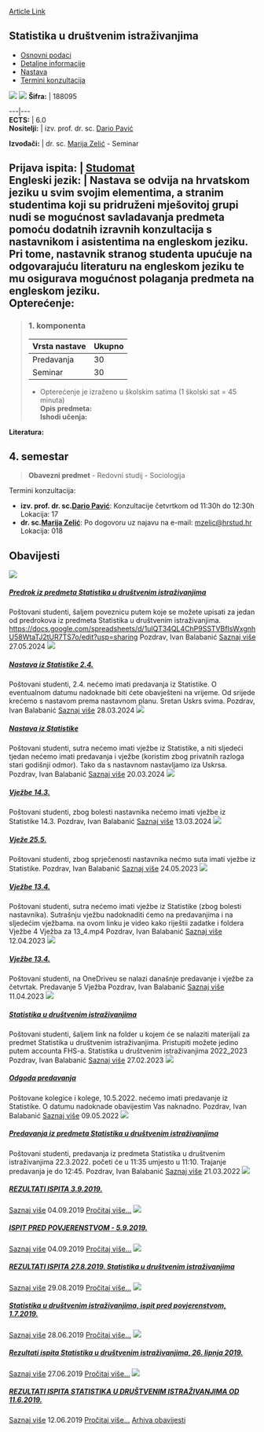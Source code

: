 [Article Link](https://www.fhs.hr/predmet/sudi_a)

## Statistika u društvenim istraživanjima
  * [Osnovni podaci](https://www.fhs.hr/predmet/sudi_a#v1id-904878_849230_1_0 "Osnovni podaci")
  * [Detaljne informacije](https://www.fhs.hr/predmet/sudi_a#v1id-904878_849230_1_1 "Detaljne informacije")
  * [Nastava](https://www.fhs.hr/predmet/sudi_a#v1id-904878_849230_1_2 "Nastava")
  * [Termini konzultacija](https://www.fhs.hr/predmet/sudi_a#v1id-904878_849230_1_3 "Termini konzultacija")


[![](https://www.fhs.hr/img/flags/gif/hr.gif)](https://www.fhs.hr/predmet/sudi_a) [![](https://www.fhs.hr/img/flags/gif/gb.gif)](https://www.fhs.hr/en/course/sfsr_a)
**Šifra:** |  188095  
  
---|---  
**ECTS:** |  6.0   
**Nositelji:** |  izv. prof. dr. sc. [Dario Pavić](https://www.fhs.hr/djelatnik/dario.pavic)   
  
**Izvođači:** |  dr. sc. [Marija Zelić](https://www.fhs.hr/djelatnik/marija.zelic) - Seminar  
  
**Prijava ispita:** |  [Studomat](http://www.isvu.hr/studomat)  
**Engleski jezik:** |  Nastava se odvija na hrvatskom jeziku u svim svojim elementima, a stranim studentima koji su pridruženi mješovitoj grupi nudi se mogućnost savladavanja predmeta pomoću dodatnih izravnih konzultacija s nastavnikom i asistentima na engleskom jeziku. Pri tome, nastavnik stranog studenta upućuje na odgovarajuću literaturu na engleskom jeziku te mu osigurava mogućnost polaganja predmeta na engleskom jeziku.   
**Opterećenje:**  
---  
> ### 1. komponenta
> | Vrsta nastave | Ukupno  
> ---|---  
> Predavanja | 30  
> Seminar | 30  
> * Opterećenje je izraženo u školskim satima (1 školski sat = 45 minuta)   
**Opis predmeta:**  
> **Ishodi učenja:**  

  
**Literatura:**  

  
**4. semestar**  
---  
> **Obavezni predmet** - Redovni studij - Sociologija  
>   
Termini konzultacija: 
  * **izv. prof. dr. sc.[Dario Pavić](https://www.fhs.hr/djelatnik/dario.pavic)**: 
Konzultacije četvrtkom od 11:30h do 12:30h
Lokacija: 17 
  * **dr. sc.[Marija Zelić](https://www.fhs.hr/djelatnik/marija.zelic)**: 
Po dogovoru uz najavu na e-mail: mzelic@hrstud.hr
Lokacija: 018 


## Obavijesti
[ ![](https://www.fhs.hr/_pub/themes_static/hrstud2024/default/img/default_news.jpg) ](https://www.fhs.hr/predmet/sudi_a?@=21n31#news_113898)
#####  [Predrok iz predmeta Statistika u društvenim istraživanjima](https://www.fhs.hr/predmet/sudi_a?@=21n31#news_113898)
Poštovani studenti, šaljem poveznicu putem koje se možete upisati za jedan od predrokova iz predmeta Statistika u društvenim istraživanjima. https://docs.google.com/spreadsheets/d/1uIQT34QL4ChP9SSTVBfIsWxgnhU58WtaTJ2tUR7TS7o/edit?usp=sharing Pozdrav, Ivan Balabanić 
[Saznaj više](https://www.fhs.hr/predmet/sudi_a?@=21n31#news_113898)
27.05.2024
[ ![](https://www.fhs.hr/_pub/themes_static/hrstud2024/default/img/default_news.jpg) ](https://www.fhs.hr/predmet/sudi_a?@=21mnd#news_113898)
#####  [Nastava iz Statistike 2.4.](https://www.fhs.hr/predmet/sudi_a?@=21mnd#news_113898)
Poštovani studenti, 2.4. nećemo imati predavanja iz Statistike. O eventualnom datumu nadoknade biti ćete obavješteni na vrijeme. Od srijede krećemo s nastavom prema nastavnom planu. Sretan Uskrs svima. Pozdrav, Ivan Balabanić 
[Saznaj više](https://www.fhs.hr/predmet/sudi_a?@=21mnd#news_113898)
28.03.2024
[ ![](https://www.fhs.hr/_pub/themes_static/hrstud2024/default/img/default_news.jpg) ](https://www.fhs.hr/predmet/sudi_a?@=21ml4#news_113898)
#####  [Nastava iz Statistike](https://www.fhs.hr/predmet/sudi_a?@=21ml4#news_113898)
Poštovani studenti, sutra nećemo imati vježbe iz Statistike, a niti sljedeći tjedan nećemo imati predavanja i vježbe (koristim zbog privatnih razloga stari godišnji odmor). Tako da s nastavnom nastavljamo iza Uskrsa. Pozdrav, Ivan Balabanić 
[Saznaj više](https://www.fhs.hr/predmet/sudi_a?@=21ml4#news_113898)
20.03.2024
[ ![](https://www.fhs.hr/_pub/themes_static/hrstud2024/default/img/default_news.jpg) ](https://www.fhs.hr/predmet/sudi_a?@=21mj9#news_113898)
#####  [Vježbe 14.3.](https://www.fhs.hr/predmet/sudi_a?@=21mj9#news_113898)
Poštovani studenti, zbog bolesti nastavnika nećemo imati vježbe iz Statistike 14.3. Pozdrav, Ivan Balabanić 
[Saznaj više](https://www.fhs.hr/predmet/sudi_a?@=21mj9#news_113898)
13.03.2024
[ ![](https://www.fhs.hr/_pub/themes_static/hrstud2024/default/img/default_news.jpg) ](https://www.fhs.hr/predmet/sudi_a?@=21kmh#news_113898)
#####  [Vježe 25.5.](https://www.fhs.hr/predmet/sudi_a?@=21kmh#news_113898)
Poštovani studenti, zbog sprječenosti nastavnika nećmo suta imati vježbe iz Statistike. Pozdrav, Ivan Balabanić 
[Saznaj više](https://www.fhs.hr/predmet/sudi_a?@=21kmh#news_113898)
24.05.2023
[ ![](https://www.fhs.hr/_pub/themes_static/hrstud2024/default/img/default_news.jpg) ](https://www.fhs.hr/predmet/sudi_a?@=21kae#news_113898)
#####  [Vježbe 13.4.](https://www.fhs.hr/predmet/sudi_a?@=21kae#news_113898)
Poštovani studenti, sutra nećemo imati vježbe iz Statistike (zbog bolesti nastavnika). Sutrašnju vježbu nadoknaditi ćemo na predavanjima i na sljedećim vježbama. na ovom linku je video kako riještii zadatke i foldera Vježbe 4 Vježba za 13_4.mp4 Pozdrav, Ivan Balabanić 
[Saznaj više](https://www.fhs.hr/predmet/sudi_a?@=21kae#news_113898)
12.04.2023
[ ![](https://www.fhs.hr/_pub/themes_static/hrstud2024/default/img/default_news.jpg) ](https://www.fhs.hr/predmet/sudi_a?@=21k9j#news_113898)
#####  [Vježbe 13.4.](https://www.fhs.hr/predmet/sudi_a?@=21k9j#news_113898)
Poštovani studenti, na OneDriveu se nalazi današnje predavanje i vježbe za četvrtak. Predavanje 5 Vježba Pozdrav, Ivan Balabanić 
[Saznaj više](https://www.fhs.hr/predmet/sudi_a?@=21k9j#news_113898)
11.04.2023
[ ![](https://www.fhs.hr/_pub/themes_static/hrstud2024/default/img/default_news.jpg) ](https://www.fhs.hr/predmet/sudi_a?@=21jxf#news_113898)
#####  [Statistika u društvenim istraživanjima](https://www.fhs.hr/predmet/sudi_a?@=21jxf#news_113898)
Poštovani studenti, šaljem link na folder u kojem će se nalaziti materijali za predmet Statistika u društvenim istraživanjima. Pristupiti možete jedino putem accounta FHS-a. Statistika u društvenim istraživanjima 2022_2023 Pozdrav, Ivan Balabanić 
[Saznaj više](https://www.fhs.hr/predmet/sudi_a?@=21jxf#news_113898)
27.02.2023
[ ![](https://www.fhs.hr/_pub/themes_static/hrstud2024/default/img/default_news.jpg) ](https://www.fhs.hr/predmet/sudi_a?@=21i9p#news_113898)
#####  [Odgoda predavanja](https://www.fhs.hr/predmet/sudi_a?@=21i9p#news_113898)
Poštovane kolegice i kolege, 10.5.2022. nećemo imati predavanje iz Statistike. O datumu nadoknade obavijestim Vas naknadno. Pozdrav, Ivan Balabanić 
[Saznaj više](https://www.fhs.hr/predmet/sudi_a?@=21i9p#news_113898)
09.05.2022
[ ![](https://www.fhs.hr/_pub/themes_static/hrstud2024/default/img/default_news.jpg) ](https://www.fhs.hr/predmet/sudi_a?@=21huu#news_113898)
#####  [Predavanja iz predmeta Statistika u društvenim istraživanjima](https://www.fhs.hr/predmet/sudi_a?@=21huu#news_113898)
Poštovani studenti, predavanja iz predmeta Statistika u društvenim istraživanjima 22.3.2022. početi će u 11:35 umjesto u 11:10. Trajanje predavanja je do 12:45. Pozdrav, Ivan Balabanić 
[Saznaj više](https://www.fhs.hr/predmet/sudi_a?@=21huu#news_113898)
21.03.2022
[ ![](https://www.fhs.hr/_pub/themes_static/hrstud2024/default/img/default_news.jpg) ](https://www.fhs.hr/predmet/sudi_a?@=218ja#news_113898)
#####  [REZULTATI ISPITA 3.9.2019.](https://www.fhs.hr/predmet/sudi_a?@=218ja#news_113898)
[Saznaj više](https://www.fhs.hr/predmet/sudi_a?@=218ja#news_113898)
04.09.2019
[Pročitaj više...](https://www.fhs.hr/predmet/sudi_a?@=218ja#news_113898 "Pročitaj obavijest: REZULTATI ISPITA 3.9.2019.")
[ ![](https://www.fhs.hr/_pub/themes_static/hrstud2024/default/img/default_news.jpg) ](https://www.fhs.hr/predmet/sudi_a?@=218j7#news_113898)
#####  [ISPIT PRED POVJERENSTVOM - 5.9.2019.](https://www.fhs.hr/predmet/sudi_a?@=218j7#news_113898)
[Saznaj više](https://www.fhs.hr/predmet/sudi_a?@=218j7#news_113898)
04.09.2019
[Pročitaj više...](https://www.fhs.hr/predmet/sudi_a?@=218j7#news_113898 "Pročitaj obavijest: ISPIT PRED POVJERENSTVOM - 5.9.2019.")
[ ![](https://www.fhs.hr/_pub/themes_static/hrstud2024/default/img/default_news.jpg) ](https://www.fhs.hr/predmet/sudi_a?@=218h3#news_113898)
#####  [REZULTATI ISPITA 27.8.2019. Statistika u društvenim istraživanjima](https://www.fhs.hr/predmet/sudi_a?@=218h3#news_113898)
[Saznaj više](https://www.fhs.hr/predmet/sudi_a?@=218h3#news_113898)
29.08.2019
[Pročitaj više...](https://www.fhs.hr/predmet/sudi_a?@=218h3#news_113898 "Pročitaj obavijest: REZULTATI ISPITA 27.8.2019. Statistika u društvenim istraživanjima")
[ ![](https://www.fhs.hr/_pub/themes_static/hrstud2024/default/img/default_news.jpg) ](https://www.fhs.hr/predmet/sudi_a?@=2186r#news_113898)
#####  [Statistika u društvenim istraživanjima, ispit pred povjerenstvom, 1.7.2019.](https://www.fhs.hr/predmet/sudi_a?@=2186r#news_113898)
[Saznaj više](https://www.fhs.hr/predmet/sudi_a?@=2186r#news_113898)
28.06.2019
[Pročitaj više...](https://www.fhs.hr/predmet/sudi_a?@=2186r#news_113898 "Pročitaj obavijest: Statistika u društvenim istraživanjima, ispit pred povjerenstvom, 1.7.2019.")
[ ![](https://www.fhs.hr/_pub/themes_static/hrstud2024/default/img/default_news.jpg) ](https://www.fhs.hr/predmet/sudi_a?@=2186e#news_113898)
#####  [Rezultati ispita Statistika u društvenim istraživanjima, 26. lipnja 2019.](https://www.fhs.hr/predmet/sudi_a?@=2186e#news_113898)
[Saznaj više](https://www.fhs.hr/predmet/sudi_a?@=2186e#news_113898)
27.06.2019
[Pročitaj više...](https://www.fhs.hr/predmet/sudi_a?@=2186e#news_113898 "Pročitaj obavijest: Rezultati ispita Statistika u društvenim istraživanjima, 26. lipnja 2019.")
[ ![](https://www.fhs.hr/_pub/themes_static/hrstud2024/default/img/default_news.jpg) ](https://www.fhs.hr/predmet/sudi_a?@=21812#news_113898)
#####  [REZULTATI ISPITA STATISTIKA U DRUŠTVENIM ISTRAŽIVANJIMA OD 11.6.2019.](https://www.fhs.hr/predmet/sudi_a?@=21812#news_113898)
[Saznaj više](https://www.fhs.hr/predmet/sudi_a?@=21812#news_113898)
12.06.2019
[Pročitaj više...](https://www.fhs.hr/predmet/sudi_a?@=21812#news_113898 "Pročitaj obavijest: REZULTATI ISPITA STATISTIKA U DRUŠTVENIM ISTRAŽIVANJIMA OD 11.6.2019.")
[Arhiva obavijesti](https://www.fhs.hr/predmet/sudi_a?@=215ok#news_113898 "Arhiva obavijesti")
